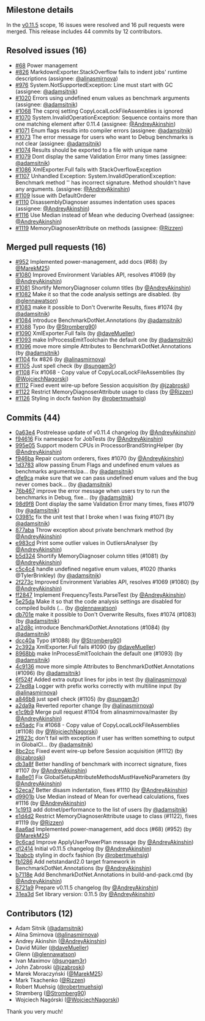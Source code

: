 ## Milestone details

In the [v0.11.5](https://github.com/dotnet/BenchmarkDotNet/issues?q=milestone:v0.11.5) scope, 
16 issues were resolved and 16 pull requests were merged.
This release includes 44 commits by 12 contributors.

## Resolved issues (16)

* [#68](https://github.com/dotnet/BenchmarkDotNet/issues/68) Power management
* [#826](https://github.com/dotnet/BenchmarkDotNet/issues/826) MarkdownExporter.StackOverflow fails to indent jobs' runtime descriptions (assignee: [@alinasmirnova](https://github.com/alinasmirnova))
* [#976](https://github.com/dotnet/BenchmarkDotNet/issues/976) System.NotSupportedException: Line must start with GC (assignee: [@adamsitnik](https://github.com/adamsitnik))
* [#1020](https://github.com/dotnet/BenchmarkDotNet/issues/1020) Errors using undefined enum values as benchmark arguments (assignee: [@adamsitnik](https://github.com/adamsitnik))
* [#1068](https://github.com/dotnet/BenchmarkDotNet/issues/1068) The csproj setting CopyLocalLockFileAssemblies is ignored
* [#1070](https://github.com/dotnet/BenchmarkDotNet/issues/1070) System.InvalidOperationException: Sequence contains more than one matching element after 0.11.4 (assignee: [@AndreyAkinshin](https://github.com/AndreyAkinshin))
* [#1071](https://github.com/dotnet/BenchmarkDotNet/issues/1071) Enum flags results into compiler errors (assignee: [@adamsitnik](https://github.com/adamsitnik))
* [#1073](https://github.com/dotnet/BenchmarkDotNet/issues/1073) The error message for users who want to Debug benchmarks is not clear (assignee: [@adamsitnik](https://github.com/adamsitnik))
* [#1074](https://github.com/dotnet/BenchmarkDotNet/issues/1074) Results should be exported to a file with unique name
* [#1079](https://github.com/dotnet/BenchmarkDotNet/issues/1079) Dont display the same Validation Error many times (assignee: [@adamsitnik](https://github.com/adamsitnik))
* [#1086](https://github.com/dotnet/BenchmarkDotNet/issues/1086) XmlExporter.Full fails with StackOverflowException
* [#1107](https://github.com/dotnet/BenchmarkDotNet/issues/1107) Unhandled Exception: System.InvalidOperationException: Benchmark method '' has incorrect signature. Method shouldn't have any arguments. (assignee: [@AndreyAkinshin](https://github.com/AndreyAkinshin))
* [#1109](https://github.com/dotnet/BenchmarkDotNet/issues/1109) Issue with DefaultOrderer
* [#1110](https://github.com/dotnet/BenchmarkDotNet/issues/1110) DisassemblyDiagnoser assumes indentation uses spaces (assignee: [@AndreyAkinshin](https://github.com/AndreyAkinshin))
* [#1116](https://github.com/dotnet/BenchmarkDotNet/issues/1116) Use Median instead of Mean whe deducing Overhead (assignee: [@AndreyAkinshin](https://github.com/AndreyAkinshin))
* [#1119](https://github.com/dotnet/BenchmarkDotNet/issues/1119) MemoryDiagnoserAttribute on methods (assignee: [@Rizzen](https://github.com/Rizzen))

## Merged pull requests (16)

* [#952](https://github.com/dotnet/BenchmarkDotNet/pull/952) Implemented power-management, add docs (#68) (by [@MarekM25](https://github.com/MarekM25))
* [#1080](https://github.com/dotnet/BenchmarkDotNet/pull/1080) Improved Environment Variables API, resolves #1069 (by [@AndreyAkinshin](https://github.com/AndreyAkinshin))
* [#1081](https://github.com/dotnet/BenchmarkDotNet/pull/1081) Shortify MemoryDiagnoser column titles (by [@AndreyAkinshin](https://github.com/AndreyAkinshin))
* [#1082](https://github.com/dotnet/BenchmarkDotNet/pull/1082) Make it so that the code analysis settings are disabled. (by [@glennawatson](https://github.com/glennawatson))
* [#1083](https://github.com/dotnet/BenchmarkDotNet/pull/1083) make it possible to Don't Overwrite Results, fixes #1074 (by [@adamsitnik](https://github.com/adamsitnik))
* [#1084](https://github.com/dotnet/BenchmarkDotNet/pull/1084) introduce BenchmarkDotNet.Annotations (by [@adamsitnik](https://github.com/adamsitnik))
* [#1088](https://github.com/dotnet/BenchmarkDotNet/pull/1088) Typo (by [@Stromberg90](https://github.com/Stromberg90))
* [#1090](https://github.com/dotnet/BenchmarkDotNet/pull/1090) XmlExporter.Full fails (by [@daveMueller](https://github.com/daveMueller))
* [#1093](https://github.com/dotnet/BenchmarkDotNet/pull/1093) make InProcessEmitToolchain the default one (by [@adamsitnik](https://github.com/adamsitnik))
* [#1096](https://github.com/dotnet/BenchmarkDotNet/pull/1096) move more simple Attributes to BenchmarkDotNet.Annotations (by [@adamsitnik](https://github.com/adamsitnik))
* [#1104](https://github.com/dotnet/BenchmarkDotNet/pull/1104) fix #826 (by [@alinasmirnova](https://github.com/alinasmirnova))
* [#1105](https://github.com/dotnet/BenchmarkDotNet/pull/1105) Just spell check (by [@sungam3r](https://github.com/sungam3r))
* [#1108](https://github.com/dotnet/BenchmarkDotNet/pull/1108) Fix #1068 - Copy value of CopyLocalLockFileAssemblies (by [@WojciechNagorski](https://github.com/WojciechNagorski))
* [#1112](https://github.com/dotnet/BenchmarkDotNet/pull/1112) Fixed event wire-up before Session acquisition (by [@jzabroski](https://github.com/jzabroski))
* [#1122](https://github.com/dotnet/BenchmarkDotNet/pull/1122) Restrict MemoryDiagnoserAttribute usage to class (by [@Rizzen](https://github.com/Rizzen))
* [#1126](https://github.com/dotnet/BenchmarkDotNet/pull/1126) Styling in docfx fashion (by [@robertmuehsig](https://github.com/robertmuehsig))

## Commits (44)

* [0a63e4](https://github.com/dotnet/BenchmarkDotNet/commit/0a63e456189e010968bb034605c646dea282d7ce) Postrelease update of v0.11.4 changelog (by [@AndreyAkinshin](https://github.com/AndreyAkinshin))
* [f94616](https://github.com/dotnet/BenchmarkDotNet/commit/f9461690384209ca441adce4b25e820ceb2fd385) Fix namespace for JobTests (by [@AndreyAkinshin](https://github.com/AndreyAkinshin))
* [995e05](https://github.com/dotnet/BenchmarkDotNet/commit/995e053d14a61cdadc417149480f23ebf679bcb7) Support modern CPUs in ProcessorBrandStringHelper (by [@AndreyAkinshin](https://github.com/AndreyAkinshin))
* [f946ba](https://github.com/dotnet/BenchmarkDotNet/commit/f946baccc8f2a2f962568388a2459b9e8378944f) Repair custom orderers, fixes #1070 (by [@AndreyAkinshin](https://github.com/AndreyAkinshin))
* [1d3783](https://github.com/dotnet/BenchmarkDotNet/commit/1d3783f4a8de1cf95bb6ca7317e55b39dc5db5f3) allow passing Enum Flags and undefined enum values as benchmarks arguments/pa... (by [@adamsitnik](https://github.com/adamsitnik))
* [dfe9ca](https://github.com/dotnet/BenchmarkDotNet/commit/dfe9ca30e43d0fdc4f751eeafd4121794368d0ff) make sure that we can pass undefined enum values and the bug never comes back... (by [@adamsitnik](https://github.com/adamsitnik))
* [76b467](https://github.com/dotnet/BenchmarkDotNet/commit/76b46767e925b8e1e5b25662c35aa0d53c8a876e) improve the error message when users try to run the benchmarks in Debug, fixe... (by [@adamsitnik](https://github.com/adamsitnik))
* [98d9f8](https://github.com/dotnet/BenchmarkDotNet/commit/98d9f83adc9817b5f5a15b0f75a3e8efb7c3b18c) Dont display the same Validation Error many times, fixes #1079 (by [@adamsitnik](https://github.com/adamsitnik))
* [03981c](https://github.com/dotnet/BenchmarkDotNet/commit/03981c5efeb6199be2fb09eec329ae980002051a) fix the unit test that I broke when I was fixing #1071 (by [@adamsitnik](https://github.com/adamsitnik))
* [877aba](https://github.com/dotnet/BenchmarkDotNet/commit/877aba8b621b643ed3f2de22c3f63a3e035ab4d5) Throw exception about private benchmark method (by [@AndreyAkinshin](https://github.com/AndreyAkinshin))
* [e983cd](https://github.com/dotnet/BenchmarkDotNet/commit/e983cd3126e64f82fe59bc1bc45d1a870a615e87) Print some outlier values in OutliersAnalyser (by [@AndreyAkinshin](https://github.com/AndreyAkinshin))
* [b5d324](https://github.com/dotnet/BenchmarkDotNet/commit/b5d3246d466c7c3086a68d52b0c80aab97338c26) Shortify MemoryDiagnoser column titles (#1081) (by [@AndreyAkinshin](https://github.com/AndreyAkinshin))
* [c5c4c4](https://github.com/dotnet/BenchmarkDotNet/commit/c5c4c4dab89c1842f06fe45fdddbdf3271255137) handle undefined negative enum values, #1020 (thanks @TylerBrinkley) (by [@adamsitnik](https://github.com/adamsitnik))
* [2f273c](https://github.com/dotnet/BenchmarkDotNet/commit/2f273c067196d068d96d8debabe21f95b49fb10c) Improved Environment Variables API, resolves #1069 (#1080) (by [@AndreyAkinshin](https://github.com/AndreyAkinshin))
* [ff2847](https://github.com/dotnet/BenchmarkDotNet/commit/ff284739a76576b68b69767f651b023f42624220) Implement FrequencyTests.ParseTest (by [@AndreyAkinshin](https://github.com/AndreyAkinshin))
* [5e25da](https://github.com/dotnet/BenchmarkDotNet/commit/5e25da8be81bf7e1f9cbab62f18e6a3ec9f93c0c) Make it so that the code analysis settings are disabled for compiled builds (... (by [@glennawatson](https://github.com/glennawatson))
* [db701e](https://github.com/dotnet/BenchmarkDotNet/commit/db701e255950c333ca378517b460429d9b805740) make it possible to Don't Overwrite Results, fixes #1074 (#1083) (by [@adamsitnik](https://github.com/adamsitnik))
* [a12d8c](https://github.com/dotnet/BenchmarkDotNet/commit/a12d8c7f8ed4fa73483dcb240c5f71a6fc367504) introduce BenchmarkDotNet.Annotations (#1084) (by [@adamsitnik](https://github.com/adamsitnik))
* [dcc40a](https://github.com/dotnet/BenchmarkDotNet/commit/dcc40ac11a0e88c9c22abb281521f97078215bc1) Typo (#1088) (by [@Stromberg90](https://github.com/Stromberg90))
* [2c392a](https://github.com/dotnet/BenchmarkDotNet/commit/2c392a1b9edc0b692c81475236aab5a681441402) XmlExporter.Full fails #1090 (by [@daveMueller](https://github.com/daveMueller))
* [8968bb](https://github.com/dotnet/BenchmarkDotNet/commit/8968bbd10708b93f069c435393682b9c462a2c86) make InProcessEmitToolchain the default one (#1093) (by [@adamsitnik](https://github.com/adamsitnik))
* [4c9136](https://github.com/dotnet/BenchmarkDotNet/commit/4c91368454b0cc8e06eebdff64c8d84f6746ceb0) move more simple Attributes to BenchmarkDotNet.Annotations  (#1096) (by [@adamsitnik](https://github.com/adamsitnik))
* [6f524f](https://github.com/dotnet/BenchmarkDotNet/commit/6f524fae432159fc17af44c240db0e7e851d8d10) Added extra output lines for jobs in test (by [@alinasmirnova](https://github.com/alinasmirnova))
* [27ed8a](https://github.com/dotnet/BenchmarkDotNet/commit/27ed8a53cb2df612b9262e01af572259ae9407d2) Logger with prefix works correctly with multiline input (by [@alinasmirnova](https://github.com/alinasmirnova))
* [a846b8](https://github.com/dotnet/BenchmarkDotNet/commit/a846b835b16c8153eb2371d604cf1400b5582b79) just spell check (#1105) (by [@sungam3r](https://github.com/sungam3r))
* [a2da9a](https://github.com/dotnet/BenchmarkDotNet/commit/a2da9a44b8370eabbd5f6877c997a74b4af6e851) Reverted reporter change (by [@alinasmirnova](https://github.com/alinasmirnova))
* [e1c9b9](https://github.com/dotnet/BenchmarkDotNet/commit/e1c9b9cbeaaf194d6a64fb8c6c9e5bac79bb531f) Merge pull request #1104 from alinasmirnova/master (by [@AndreyAkinshin](https://github.com/AndreyAkinshin))
* [e45adc](https://github.com/dotnet/BenchmarkDotNet/commit/e45adc1bc417d439e2523c51ff0c01d9751c2af4) Fix #1068 - Copy value of CopyLocalLockFileAssemblies (#1108) (by [@WojciechNagorski](https://github.com/WojciechNagorski))
* [2f823c](https://github.com/dotnet/BenchmarkDotNet/commit/2f823cfebba0bcfc6b90582722b16cff5e082d02) don't fail with exception if user has written something to output in GlobalCl... (by [@adamsitnik](https://github.com/adamsitnik))
* [8bc2cc](https://github.com/dotnet/BenchmarkDotNet/commit/8bc2cc9761884fe07c09972c0715c974e3748949) Fixed event wire-up before Session acquisition (#1112) (by [@jzabroski](https://github.com/jzabroski))
* [db3a8f](https://github.com/dotnet/BenchmarkDotNet/commit/db3a8fc0e74229f14ffcc532e3d655256e38d559) Better handling of benchmark with incorrect signature, fixes #1107 (by [@AndreyAkinshin](https://github.com/AndreyAkinshin))
* [8a8e01](https://github.com/dotnet/BenchmarkDotNet/commit/8a8e01759a89cf52a4fac009fc9236db9f797977) Fix GlobalSetupAttributeMethodsMustHaveNoParameters (by [@AndreyAkinshin](https://github.com/AndreyAkinshin))
* [52eca7](https://github.com/dotnet/BenchmarkDotNet/commit/52eca7a626599fc1a2fab68b37c8aca77a65b6f2) Better disasm indentation, fixes #1110 (by [@AndreyAkinshin](https://github.com/AndreyAkinshin))
* [d9901b](https://github.com/dotnet/BenchmarkDotNet/commit/d9901baacd89a212ee6d1e46fc6ec5dabc0e9d77) Use Median instead of Mean for overhead calculations, fixes #1116 (by [@AndreyAkinshin](https://github.com/AndreyAkinshin))
* [1c1913](https://github.com/dotnet/BenchmarkDotNet/commit/1c1913a63c75136f2fbcb7e79b479e0224ffe25c) add dotnet/performance to the list of users (by [@adamsitnik](https://github.com/adamsitnik))
* [e1d4d2](https://github.com/dotnet/BenchmarkDotNet/commit/e1d4d2f53dcd099ca9b19cdfabe6b9b011890e88) Restrict MemoryDiagnoserAttribute usage to class (#1122), fixes #1119 (by [@Rizzen](https://github.com/Rizzen))
* [8aa6ad](https://github.com/dotnet/BenchmarkDotNet/commit/8aa6ade6d53015ae39fe48503f9c63be64828ce1) Implemented power-management, add docs (#68) (#952) (by [@MarekM25](https://github.com/MarekM25))
* [9c6cad](https://github.com/dotnet/BenchmarkDotNet/commit/9c6cad9031acf1b24299085e4e53985a3349c9b1) Improve ApplyUserPowerPlan message (by [@AndreyAkinshin](https://github.com/AndreyAkinshin))
* [d12414](https://github.com/dotnet/BenchmarkDotNet/commit/d124143e6bf85094660cf3c6835c37192865c408) Initial v0.11.5 changelog (by [@AndreyAkinshin](https://github.com/AndreyAkinshin))
* [1babcb](https://github.com/dotnet/BenchmarkDotNet/commit/1babcbded078e9574827abfa578397af42a704bf) styling in docfx fashion (by [@robertmuehsig](https://github.com/robertmuehsig))
* [fb1286](https://github.com/dotnet/BenchmarkDotNet/commit/fb1286eddee885c205ac8d8ae34e03ec97b8b228) Add netstandard2.0 target framework in BenchmarkDotNet.Annotations (by [@AndreyAkinshin](https://github.com/AndreyAkinshin))
* [b7118e](https://github.com/dotnet/BenchmarkDotNet/commit/b7118e826929fe883b9ca1ff99537d4d0329f1a1) Add BenchmarkDotNet.Annotations in build-and-pack.cmd (by [@AndreyAkinshin](https://github.com/AndreyAkinshin))
* [8721a9](https://github.com/dotnet/BenchmarkDotNet/commit/8721a97ac56f4b7ddc1dd8f269165976f2e18ebb) Prepare v0.11.5 changelog (by [@AndreyAkinshin](https://github.com/AndreyAkinshin))
* [31ea3d](https://github.com/dotnet/BenchmarkDotNet/commit/31ea3db2e24f21bfd86e11bd29b4477a127be535) Set library version: 0.11.5 (by [@AndreyAkinshin](https://github.com/AndreyAkinshin))

## Contributors (12)

* Adam Sitnik ([@adamsitnik](https://github.com/adamsitnik))
* Alina Smirnova ([@alinasmirnova](https://github.com/alinasmirnova))
* Andrey Akinshin ([@AndreyAkinshin](https://github.com/AndreyAkinshin))
* David Müller ([@daveMueller](https://github.com/daveMueller))
* Glenn ([@glennawatson](https://github.com/glennawatson))
* Ivan Maximov ([@sungam3r](https://github.com/sungam3r))
* John Zabroski ([@jzabroski](https://github.com/jzabroski))
* Marek Moraczyński ([@MarekM25](https://github.com/MarekM25))
* Mark Tkachenko ([@Rizzen](https://github.com/Rizzen))
* Robert Muehsig ([@robertmuehsig](https://github.com/robertmuehsig))
* Strømberg ([@Stromberg90](https://github.com/Stromberg90))
* Wojciech Nagórski ([@WojciechNagorski](https://github.com/WojciechNagorski))

Thank you very much!

